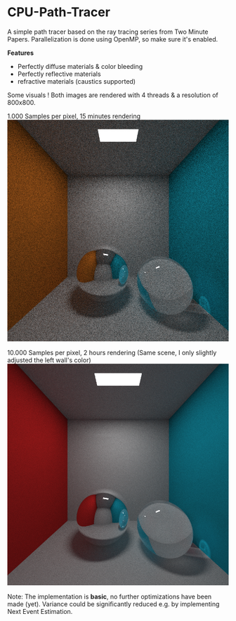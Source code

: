 # CPU-Path-Tracer

A simple path tracer based on the ray tracing series from Two Minute Papers.
Parallelization is done using OpenMP, so make sure it's enabled.

**Features**
- Perfectly diffuse materials & color bleeding
- Perfectly reflective materials
- refractive materials (caustics supported)

Some visuals ! Both images are rendered with 4 threads & a resolution of 800x800.

1.000 Samples per pixel, 15 minutes rendering
![alt text](https://raw.githubusercontent.com/GoGreenOrDieTryin/CPU-Path-Tracer/master/ray_1000spp_15min.png)

10.000 Samples per pixel, 2 hours rendering (Same scene, I only slightly adjusted the left wall's color)
![alt text](https://raw.githubusercontent.com/GoGreenOrDieTryin/CPU-Path-Tracer/master/ray_10000spp_2h.png)

Note: The implementation is **basic**, no further optimizations have been made (yet).
      Variance could be significantly reduced e.g. by implementing Next Event Estimation.
